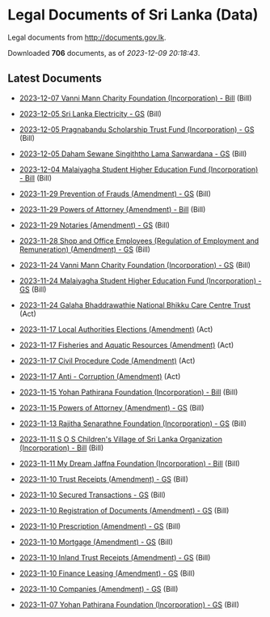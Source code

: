 # Legal Documents of Sri Lanka (Data)

Legal documents from http://documents.gov.lk.

Downloaded **706** documents, as of *2023-12-09 20:18:43*.

## Latest Documents

* [2023-12-07 Vanni Mann Charity Foundation (Incorporation) - Bill](data/doc/bills/2023-12-07-vanni-mann-charity-foundation-in-f03ba551) (Bill)
* [2023-12-05 Sri Lanka Electricity - GS](data/doc/bills/2023-12-05-sri-lanka-electricity---gs-e3c00280) (Bill)
* [2023-12-05 Pragnabandu Scholarship Trust Fund (Incorporation) - GS](data/doc/bills/2023-12-05-pragnabandu-scholarship-trust-fu-e447e6c7) (Bill)
* [2023-12-05 Daham Sewane Singiththo Lama Sanwardana - GS](data/doc/bills/2023-12-05-daham-sewane-singiththo-lama-san-ef2228cb) (Bill)
* [2023-12-04 Malaiyagha Student Higher Education Fund (Incorporation) - Bill](data/doc/bills/2023-12-04-malaiyagha-student-higher-educat-7e4f7f86) (Bill)

* [2023-11-29 Prevention of Frauds (Amendment) - GS](data/doc/bills/2023-11-29-prevention-of-frauds-amendment---a90b0a3a) (Bill)
* [2023-11-29 Powers of Attorney (Amendment) - Bill](data/doc/bills/2023-11-29-powers-of-attorney-amendment---b-7caf807c) (Bill)
* [2023-11-29 Notaries (Amendment) - GS](data/doc/bills/2023-11-29-notaries-amendment---gs-5cac43d1) (Bill)
* [2023-11-28 Shop and Office Employees (Regulation of Employment and Remuneration) (Amendment) - GS](data/doc/bills/2023-11-28-shop-and-office-employees-regula-1093a54e) (Bill)
* [2023-11-24 Vanni Mann Charity Foundation (Incorporation) - GS](data/doc/bills/2023-11-24-vanni-mann-charity-foundation-in-af6b7724) (Bill)

* [2023-11-24 Malaiyagha Student Higher Education Fund (Incorporation) - GS](data/doc/bills/2023-11-24-malaiyagha-student-higher-educat-2967157e) (Bill)
* [2023-11-24 Galaha Bhaddrawathie National Bhikku Care Centre Trust ](data/doc/acts/2023-11-24-galaha-bhaddrawathie-national-bh-c54cb75e) (Act)
* [2023-11-17 Local Authorities Elections (Amendment)](data/doc/acts/2023-11-17-local-authorities-elections-amen-de7b486d) (Act)
* [2023-11-17 Fisheries and Aquatic Resources (Amendment)](data/doc/acts/2023-11-17-fisheries-and-aquatic-resources--bc3ca1ba) (Act)
* [2023-11-17 Civil Procedure Code (Amendment)](data/doc/acts/2023-11-17-civil-procedure-code-amendment-2b53e68a) (Act)

* [2023-11-17 Anti - Corruption (Amendment)](data/doc/acts/2023-11-17-anti---corruption-amendment-1dedb4c7) (Act)
* [2023-11-15 Yohan Pathirana Foundation (Incorporation) - Bill](data/doc/bills/2023-11-15-yohan-pathirana-foundation-incor-34e7e811) (Bill)
* [2023-11-15 Powers of Attorney (Amendment) - GS](data/doc/bills/2023-11-15-powers-of-attorney-amendment---g-d0d773b7) (Bill)
* [2023-11-13 Rajitha Senarathne Foundation (Incorporation) - GS](data/doc/bills/2023-11-13-rajitha-senarathne-foundation-in-c808378e) (Bill)
* [2023-11-11 S O S Children's Village of Sri Lanka Organization (Incorporation) - Bill](data/doc/bills/2023-11-11-s-o-s-childrens-village-of-sri-l-6fac5f4f) (Bill)

* [2023-11-11 My Dream Jaffna Foundation (Incorporation) - Bill](data/doc/bills/2023-11-11-my-dream-jaffna-foundation-incor-78ddcf68) (Bill)
* [2023-11-10 Trust Receipts (Amendment) - GS](data/doc/bills/2023-11-10-trust-receipts-amendment---gs-7d196c34) (Bill)
* [2023-11-10 Secured Transactions - GS](data/doc/bills/2023-11-10-secured-transactions---gs-c35fff06) (Bill)
* [2023-11-10 Registration of Documents (Amendment) - GS](data/doc/bills/2023-11-10-registration-of-documents-amendm-8a48e685) (Bill)
* [2023-11-10 Prescription (Amendment) - GS](data/doc/bills/2023-11-10-prescription-amendment---gs-49dca245) (Bill)

* [2023-11-10 Mortgage (Amendment) - GS](data/doc/bills/2023-11-10-mortgage-amendment---gs-2e032ad0) (Bill)
* [2023-11-10 Inland Trust Receipts (Amendment) - GS](data/doc/bills/2023-11-10-inland-trust-receipts-amendment--eac41356) (Bill)
* [2023-11-10 Finance Leasing (Amendment) - GS](data/doc/bills/2023-11-10-finance-leasing-amendment---gs-6c6ccd57) (Bill)
* [2023-11-10 Companies (Amendment) - GS](data/doc/bills/2023-11-10-companies-amendment---gs-ac4358fd) (Bill)
* [2023-11-07 Yohan Pathirana Foundation (Incorporation) - GS](data/doc/bills/2023-11-07-yohan-pathirana-foundation-incor-e9182671) (Bill)
